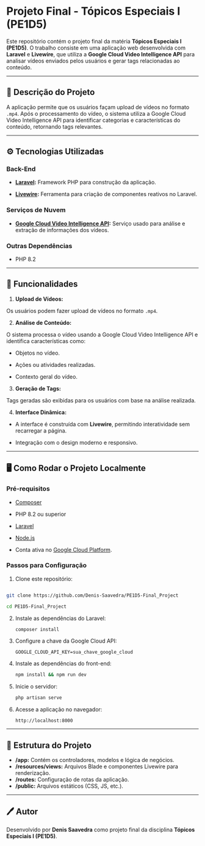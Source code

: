 
# Projeto Final - Tópicos Especiais I (PE1D5)

  

Este repositório contém o projeto final da matéria **Tópicos Especiais I (PE1D5)**. O trabalho consiste em uma aplicação web desenvolvida com **Laravel** e **Livewire**, que utiliza a **Google Cloud Video Intelligence API** para analisar vídeos enviados pelos usuários e gerar tags relacionadas ao conteúdo.

  

---

  

## 📝 **Descrição do Projeto**

  

A aplicação permite que os usuários façam upload de vídeos no formato `.mp4`. Após o processamento do vídeo, o sistema utiliza a Google Cloud Video Intelligence API para identificar categorias e características do conteúdo, retornando tags relevantes.

  
  

---

  

## ⚙️ **Tecnologias Utilizadas**

  

### **Back-End**

-  **[Laravel](https://laravel.com/):** Framework PHP para construção da aplicação.

-  **[Livewire](https://laravel-livewire.com/):** Ferramenta para criação de componentes reativos no Laravel.

  

### **Serviços de Nuvem**

-  **[Google Cloud Video Intelligence API](https://cloud.google.com/video-intelligence):** Serviço usado para análise e extração de informações dos vídeos.

  

### **Outras Dependências**

- PHP 8.2

  

---

  

## 🚀 **Funcionalidades**

  

1.  **Upload de Vídeos:**

Os usuários podem fazer upload de vídeos no formato `.mp4`.

  

2.  **Análise de Conteúdo:**

O sistema processa o vídeo usando a Google Cloud Video Intelligence API e identifica características como:

- Objetos no vídeo.

- Ações ou atividades realizadas.

- Contexto geral do vídeo.

  

3.  **Geração de Tags:**

Tags geradas são exibidas para os usuários com base na análise realizada.

  

4.  **Interface Dinâmica:**

- A interface é construída com **Livewire**, permitindo interatividade sem recarregar a página.

- Integração com o design moderno e responsivo.

  

---

  

## 🖥️ **Como Rodar o Projeto Localmente**

  

### **Pré-requisitos**

- [Composer](https://getcomposer.org/)

- PHP 8.2 ou superior

- [Laravel](https://laravel.com/docs/11.x/installation)

- [Node.js](https://nodejs.org/)

- Conta ativa no [Google Cloud Platform](https://cloud.google.com/).

  

### **Passos para Configuração**

  

1. Clone este repositório:

```bash

git clone https://github.com/Denis-Saavedra/PE1D5-Final_Project

cd PE1D5-Final_Project
   ```

2. Instale as dependências do Laravel:
   ```bash
   composer install
   ```

3. Configure a chave da Google Cloud API:
     ```env
     GOOGLE_CLOUD_API_KEY=sua_chave_google_cloud
     ```

4. Instale as dependências do front-end:
   ```bash
   npm install && npm run dev
   ```

5. Inicie o servidor:
   ```bash
   php artisan serve
   ```

6. Acesse a aplicação no navegador:
   ```
   http://localhost:8000
   ```

---

## 📂 **Estrutura do Projeto**

- **/app:** Contém os controladores, modelos e lógica de negócios.
- **/resources/views:** Arquivos Blade e componentes Livewire para renderização.
- **/routes:** Configuração de rotas da aplicação.
- **/public:** Arquivos estáticos (CSS, JS, etc.).

---

## 🖊️ **Autor**

Desenvolvido por **Denis Saavedra** como projeto final da disciplina **Tópicos Especiais I (PE1D5)**.
